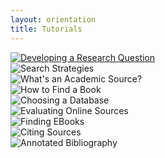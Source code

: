 ```yaml
---
layout: orientation
title: Tutorials
---
```


<div class="row">
  <div class="card-group">
    <div class="card text-center">
        <a href="research-question-2.html"><img class="img-thumbnail TwoHunImg" src="{{site.url}}assets/images/ResearchQuestion.png" alt="Developing a Research Question"></a>
    </div>
    <div class="card text-center">
        <img class="img-thumbnail TwoHunImg" src="{{site.url}}assets/images/SearchStrategies-e1591912638563.png" alt="Search Strategies">
    </div>
    <div class="card text-center">
        <img class="img-thumbnail TwoHunImg" src="{{site.url}}assets/images/Academic-e1591913078736.png" alt="What's an Academic Source?">
    </div>
  </div>
</div>

<div class="row">
    <div class="card-group">
    <div class="card text-center">
      <img class="img-thumbnail TwoHunImg" src="{{site.url}}assets/images/Find-a-book-e1591913297501.png" alt="How to Find a Book">
  </div>
    <div class="card text-center">
      <img class="img-thumbnail TwoHunImg" src="{{site.url}}assets/images/choosingDatabase-e1591912162753.png" alt="Choosing a Database">
  </div>
    <div class="card text-center">
      <img class="img-thumbnail TwoHunImg" src="{{site.url}}assets/images/EvaluatingOnlineSources-e1591912420876.png" alt="Evaluating Online Sources">
    </div>
  </div>
</div>

<div class="row">
  <div class="card-group">
    <div class="card text-center">
      <img class="img-thumbnail TwoHunImg" src="{{site.url}}assets/images/FindingEbooks-e1591911668435.png" alt="Finding EBooks">
  </div>
    <div class="card text-center">
      <img class="img-thumbnail TwoHunImg" src="{{site.url}}assets/images/citations.png" alt="Citing Sources">
  </div>
    <div class="card text-center">
      <img class="img-thumbnail TwoHunImg" src="{{site.url}}assets/images/Annotated-Bib.png" alt="Annotated Bibliography">
    </div>
  </div>
</div>
